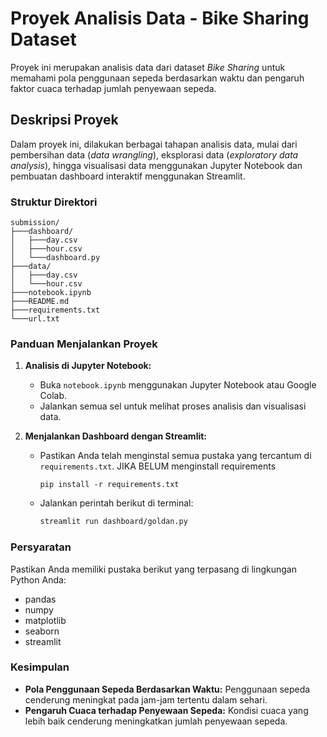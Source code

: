 # Proyek Analisis Data - Bike Sharing Dataset

Proyek ini merupakan analisis data dari dataset *Bike Sharing* untuk memahami pola penggunaan sepeda berdasarkan waktu dan pengaruh faktor cuaca terhadap jumlah penyewaan sepeda.

## Deskripsi Proyek

Dalam proyek ini, dilakukan berbagai tahapan analisis data, mulai dari pembersihan data (*data wrangling*), eksplorasi data (*exploratory data analysis*), hingga visualisasi data menggunakan Jupyter Notebook dan pembuatan dashboard interaktif menggunakan Streamlit.

### Struktur Direktori
```
submission/
├───dashboard/
│   ├───day.csv
│   ├───hour.csv
│   └───dashboard.py
├───data/
│   ├───day.csv
│   └───hour.csv
├───notebook.ipynb
├───README.md
├───requirements.txt
└───url.txt
```



### Panduan Menjalankan Proyek

1. **Analisis di Jupyter Notebook:**
   - Buka `notebook.ipynb` menggunakan Jupyter Notebook atau Google Colab.
   - Jalankan semua sel untuk melihat proses analisis dan visualisasi data.

2. **Menjalankan Dashboard dengan Streamlit:**
   - Pastikan Anda telah menginstal semua pustaka yang tercantum di `requirements.txt`.
     JIKA BELUM menginstall requirements
      ```
     pip install -r requirements.txt
      ```
   - Jalankan perintah berikut di terminal:
     ```bash
     streamlit run dashboard/goldan.py
     ```

### Persyaratan

Pastikan Anda memiliki pustaka berikut yang terpasang di lingkungan Python Anda:

- pandas
- numpy
- matplotlib
- seaborn
- streamlit

### Kesimpulan

- **Pola Penggunaan Sepeda Berdasarkan Waktu:** Penggunaan sepeda cenderung meningkat pada jam-jam tertentu dalam sehari.
- **Pengaruh Cuaca terhadap Penyewaan Sepeda:** Kondisi cuaca yang lebih baik cenderung meningkatkan jumlah penyewaan sepeda.
